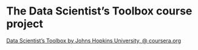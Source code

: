 # The Data Scientist’s Toolbox course project

[Data Scientist’s Toolbox by Johns Hopkins University, @ coursera.org](https://www.coursera.org/learn/data-scientists-tools/home/welcome)
